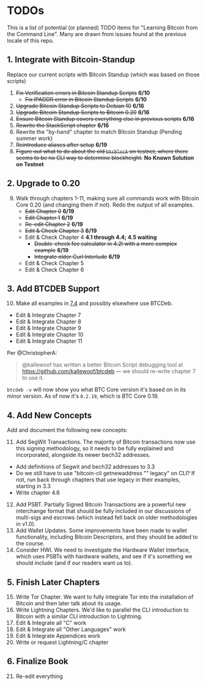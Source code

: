 # TODOs

This is a list of potential (or planned) TODO items for "Learning Bitcoin from the Command Line". Many are drawn from issues found at the previous locale of this repo.

## 1. Integrate with Bitcoin-Standup

Replace our current scripts with Bitcoin Standup (which was based on those scripts)

1. <strike>Fix Verification errors in Bitcoin Standup Scripts</strike> **6/10**
   * <strike>Fix IPADDR error in Bitcoin Standup Scripts</strike> **6/10**
2. <strike>Upgrade Bitcoin Standup Scripts to Debian 10</strike> **6/16**
3. <strike>Upgrade Bitcoin Standup Scripts to Bitcoin 0.20</strike> **6/16**
4. <strike>Ensure Bitcoin Standup covers everything else in previous scripts</strike> **6/16**
5. <strike>Rewrite the StackScript chapter</strike> **6/16**
6. Rewrite the "by-hand" chapter to match Bitcoin Standup (Pending summer work)
7. <strike>Reintroduce aliases after setup</strike> **6/19**
8. <strike>Figure out what to do about the old `btcblock` on testnet, where there seems to be no CLI way to determine blockheight.</strike> **No Known Solution on Testnet**

## 2. Upgrade to 0.20

9. Walk through chapters 1-11, making sure all commands work with Bitcoin Core 0.20 (and changing them if not). Redo the output of all examples.
   * <strike>Edit Chapter 0</strike> **6/19**
   * <strike>Edit Chapter 1</strike> **6/19**
   * <strike>Re-edit Chapter 2</strike> **6/19**
   * <strike>Edit & Check Chapter 3</strike> **6/19**
   * Edit & Check Chapter 4 **4.1 through 4.4; 4.5 waiting**
      * <strike>Double-check fee calculator in 4.2I with a more complex example</strike> **6/19**
      * <strike>Integrate older Curl Interlude</strike> **6/19**
   * Edit & Check Chapter 5
   * Edit & Check Chapter 6
   
## 3. Add BTCDEB Support

10. Make all examples in [7.4](https://github.com/BlockchainCommons/Learning-Bitcoin-from-the-Command-Line/blob/master/07_4_Testing_a_Bitcoin_Script.md) and possibly elsewhere use BTCDeb.
   * Edit & Integrate Chapter 7
   * Edit & Integrate Chapter 8
   * Edit & Integrate Chapter 9
   * Edit & Integrate Chapter 10
   * Edit & Integrate Chapter 11

Per @ChristopherA:

> @kallewoof has written a better Bitcoin Script debugging tool at https://github.com/kallewoof/btcdeb — we should re-write chapter 7 to use it.

`btcdeb -v` will now show you what BTC Core version it's based on in its minor version. As of now it's `0.2.19`, which is BTC Core 0.19.

## 4. Add New Concepts

Add and document the following new concepts:

11. Add SegWit Transactions. The majority of Bitcoin transactions now use this signing methodology, so it needs to be fully explained and incorporated, alongside its newer bech32 addresses.
   * Add definitions of Segwit and bech32 addresses to 3.3
   * Do we still have to use "bitcoin-cli getnewaddress "" legacy" on CLI? If not, run back through chapters that use legacy in their examples, starting in 3.3
   * Write chapter 4.6
12. Add PSBT. Partially Signed Bitcoin Transactions are a powerful new interchange format that should be fully included in our discussions of multi-sigs and escrows (which instead fell back on older methodologies in v1.0).
13. Add Wallet Updates. Some improvements have been made to wallet functionality, including Bitcoin Descriptors, and they should be added to the course.
14. Consider HWI. We need to investigate the Hardware Wallet Interface, which uses PSBTs with hardware wallets, and see if it's something we should include (and if our readers want us to).

## 5. Finish Later Chapters

15. Write Tor Chapter. We want to fully integrate Tor into the installation of Bitcoin and then later talk about its usage.
16. Write Lightning Chapters. We'd like to parallel the CLI introduction to Bitcoin with a similar CLI introduction to Lightning.
17. Edit & Integrate all "C" work
18. Edit & Integrate all "Other Languages" work
19. Edit & Integrate Appendices work
20. Write or request Lightning/C chapter

## 6. Finalize Book

21. Re-edit everything

